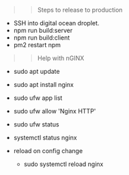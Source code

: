 > > Steps to release to production

- SSH into digital ocean droplet.
- npm run build:server
- npm run build:client
- pm2 restart npm

> > Help with nGINX

- sudo apt update
- sudo apt install nginx
- sudo ufw app list
- sudo ufw allow 'Nginx HTTP'
- sudo ufw status
- systemctl status nginx

- reload on config change
  - sudo systemctl reload nginx

